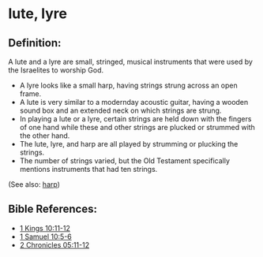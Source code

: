 # lute, lyre #

## Definition: ##

A lute and a lyre are small, stringed, musical instruments that were used by the Israelites to worship God.

* A lyre looks like a small harp, having strings strung across an open frame.
* A lute is very similar to a modernday acoustic guitar, having a wooden sound box and an extended neck on which strings are strung.
* In playing a lute or a lyre, certain strings are held down with the fingers of one hand while these and  other strings are plucked or strummed with the other hand.
* The lute, lyre, and harp are all played by strumming or plucking the strings.
* The number of strings varied, but the Old Testament specifically mentions instruments that had ten strings.
 

(See also: [harp](../other/harp.md))

## Bible References: ##

* [1 Kings 10:11-12](https://door43.org/en/bible/notes/1ki/10/11)
* [1 Samuel 10:5-6](https://door43.org/en/bible/notes/1sa/10/05)
* [2 Chronicles 05:11-12](https://door43.org/en/bible/notes/2ch/05/11)

